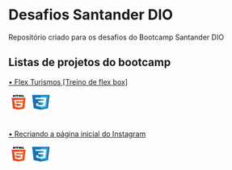 # Desafios Santander DIO
Repositório criado para os desafios do Bootcamp Santander DIO

## Listas de projetos do bootcamp

<a href="https://github.com/iPedriNNz/bootcamp_santander/tree/main/Flexbox%20em%20CSS/flex-projeto"> • Flex Turismos [Treino de flex box]</a><br><br>
<img align="center" alt="Pedro HTML5" height="30" width="40" src="https://github.com/devicons/devicon/blob/master/icons/html5/html5-original-wordmark.svg">
<img align="center" alt="Pedro CSS3" height="30" width="40" src="https://github.com/devicons/devicon/blob/master/icons/css3/css3-original.svg">

#


<a href="https://github.com/iPedriNNz/recriando_instagram"> • Recriando a página inicial do Instagram</a><br><br>
<img align="center" alt="Pedro HTML5" height="30" width="40" src="https://github.com/devicons/devicon/blob/master/icons/html5/html5-original-wordmark.svg">
<img align="center" alt="Pedro CSS3" height="30" width="40" src="https://github.com/devicons/devicon/blob/master/icons/css3/css3-original.svg">

#



